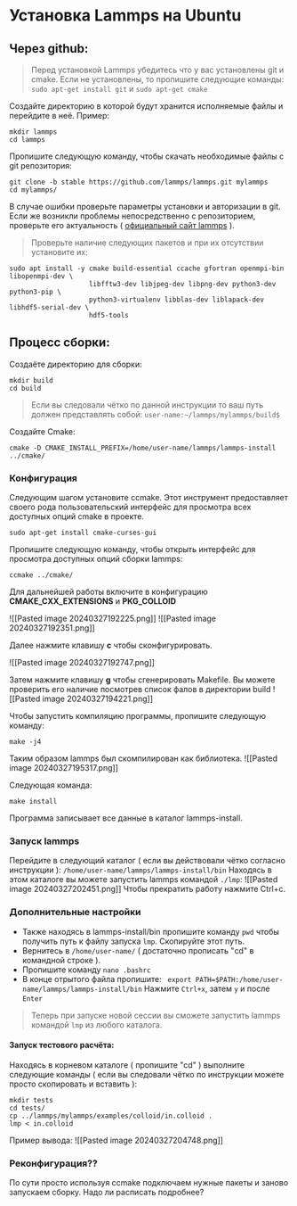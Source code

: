
# Установка Lammps на Ubuntu
## Через github:
>Перед установкой Lammps убедитесь что у вас установлены git и cmake.
>Если не установлены, то пропишите следующие команды:
```sudo apt-get install git``` и ```sudo apt-get cmake```

Создайте директорию в которой будут хранится исполняемые файлы и перейдите в неё. 
Пример:
```
mkdir lammps
cd lammps
```
Пропишите следующую команду, чтобы скачать необходимые файлы с git репозитория:
```
git clone -b stable https://github.com/lammps/lammps.git mylammps
cd mylammps/
```
В случае ошибки проверьте параметры установки и авторизации в git. Если же возникли проблемы непосредственно с репозиторием, проверьте его актуальность ( [официальный сайт lammps](https://guriang.unpad.ac.id/hpc/lammpsdoc/Install_git.html)  ).

> Проверьте наличие следующих пакетов и при их отсутствии установите их:
```
sudo apt install -y cmake build-essential ccache gfortran openmpi-bin libopenmpi-dev \
                    libfftw3-dev libjpeg-dev libpng-dev python3-dev python3-pip \
                    python3-virtualenv libblas-dev liblapack-dev libhdf5-serial-dev \
                    hdf5-tools
```

## Процесс сборки:

Создаёте директорию для сборки:
```
mkdir build
cd build
```
>Если вы следовали чётко по данной инструкции то ваш путь должен представлять собой: ``` user-name:~/lammps/mylammps/build$ ```

Создайте Cmake:
```
cmake -D CMAKE_INSTALL_PREFIX=/home/user-name/lammps/lammps-install ../cmake/
```
### Конфигурация
Следующим шагом установите ccmake. Этот инструмент предоставляет своего рода пользовательский интерфейс для просмотра всех доступных опций cmake в проекте. 
```
sudo apt-get install cmake-curses-gui
```
Пропишите следующую команду, чтобы открыть интерфейс для просмотра доступных опций сборки lammps:
```
ccmake ../cmake/
```

Для дальнейшей работы включите в конфигурацию **CMAKE_CXX_EXTENSIONS** и **PKG_COLLOID**

![[Pasted image 20240327192225.png]]
![[Pasted image 20240327192351.png]]

Далее нажмите клавишу **c** чтобы сконфигурировать.

![[Pasted image 20240327192747.png]]

Затем нажмите клавишу **g** чтобы сгенерировать Makefile. Вы можете проверить его наличие посмотрев список фалов в директории build
![[Pasted image 20240327194221.png]]

Чтобы запустить компиляцию программы, пропишите следующую команду:
```
make -j4
```
Таким образом lammps был скомпилирован как библиотека.
![[Pasted image 20240327195317.png]]

Следующая команда:
```
make install
```
Программа записывает все данные в каталог lammps-install.

### Запуск lammps
Перейдите в следующий каталог ( если вы действовали чётко согласно инструкции ): ```/home/user-name/lammps/lammps-install/bin```
Находясь в этом каталоге вы можете запустить lammps командой ```./lmp```:
![[Pasted image 20240327202451.png]]
Чтобы прекратить работу нажмите Ctrl+c.
### Дополнительные настройки
- Также находясь в lammps-install/bin пропишите команду ```pwd``` чтобы получить путь к файлу запуска ```lmp```. Скопируйте этот путь.
- Вернитесь в ```/home/user-name/``` ( достаточно прописать "cd" в командной строке ).
- Пропишите команду ```nano .bashrc```
- В конце отрытого файла пропишите: 
  ``` export PATH=$PATH:/home/user-name/lammps/lammps-install/bin```
  Нажмите ```Ctrl+x```, затем ```y``` и после ```Enter``` 

>Теперь при запуске новой сессии вы сможете запустить lammps командой ```lmp``` из любого каталога.

#### Запуск тестового расчёта:
Находясь в корневом каталоге ( пропишите "cd" ) выполните следующие команды ( если вы следовали чётко по инструкции можете просто скопировать и вставить ):
```
mkdir tests
cd tests/
cp ../lammps/mylammps/examples/colloid/in.colloid .
lmp < in.colloid
```
Пример вывода:
![[Pasted image 20240327204748.png]]

### Реконфигурация??
По сути просто используя ccmake подключаем нужные пакеты и заново запускаем сборку. Надо ли расписать подробнее?